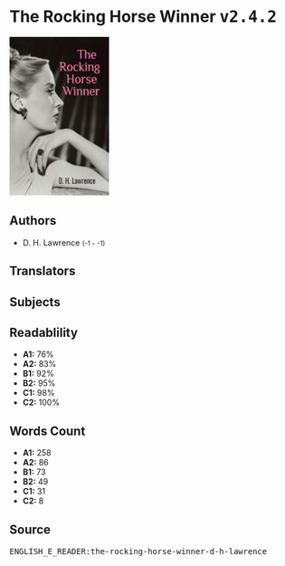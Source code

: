 # The Rocking Horse Winner <kbd>v2.4.2</kbd>

![](./cover.medium.jpg "")

## Authors


 - D. H. Lawrence <small>(-1 - -1)</small>

## Translators



## Subjects



## Readablility


 - **A1:** 76%
 - **A2:** 83%
 - **B1:** 92%
 - **B2:** 95%
 - **C1:** 98%
 - **C2:** 100%

## Words Count


 - **A1:** 258
 - **A2:** 86
 - **B1:** 73
 - **B2:** 49
 - **C1:** 31
 - **C2:** 8

## Source


<kbd>ENGLISH_E_READER:the-rocking-horse-winner-d-h-lawrence</kbd>
